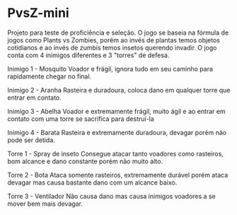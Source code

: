 # PvsZ-mini
Projeto para teste de proficiência e seleção. O jogo se baseia na fórmula de jogos como Plants vs Zombies, porém ao invés de plantas temos objetos cotidianos e ao invés de zumbis temos insetos querendo invadir. O jogo conta com 4 inimigos diferentes e 3 "torres" de defesa.

Inimigo 1 - Mosquito Voador e frágil, ignora tudo em seu caminho para rapidamente chegar no final.

Inimigo 2 - Aranha Rasteira e duradoura, coloca dano em qualquer torre que entrar em contato.

Inimigo 3 - Abelha Voador e extremamente frágil, muito ágil e ao entrar em contato com uma torre se sacrifica para destruí-la

Inimigo 4 - Barata Rasteira e extremamente duradoura, devagar porém não pode ser detida.


Torre 1 - Spray de inseto Consegue atacar tanto voadores como rasteiros, bom alcance e dano constante porém não muito alto.

Torre 2 - Bota Ataca somente rasteiros, extremamente durável porém ataca devagar mas causa bastante dano com um alcance baixo.

Torre 3 - Ventilador Não causa dano mas causa inimigos voadores a se mover bem mais devagar.
